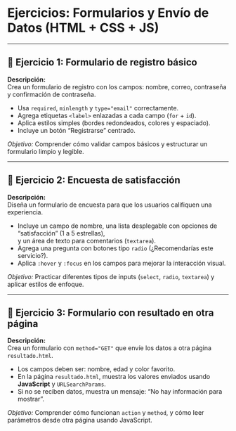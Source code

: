 # Ejercicios: Formularios y Envío de Datos (HTML + CSS + JS)

---

## 📝 Ejercicio 1: Formulario de registro básico
**Descripción:**  
Crea un formulario de registro con los campos: nombre, correo, contraseña y confirmación de contraseña.
- Usa `required`, `minlength` y `type="email"` correctamente.
- Agrega etiquetas `<label>` enlazadas a cada campo (`for` + `id`).
- Aplica estilos simples (bordes redondeados, colores y espaciado).
- Incluye un botón “Registrarse” centrado.

*Objetivo:* Comprender cómo validar campos básicos y estructurar un formulario limpio y legible.

---

## 📝 Ejercicio 2: Encuesta de satisfacción
**Descripción:**  
Diseña un formulario de encuesta para que los usuarios califiquen una experiencia.
- Incluye un campo de nombre, una lista desplegable con opciones de “satisfacción” (1 a 5 estrellas),  
  y un área de texto para comentarios (`textarea`).
- Agrega una pregunta con botones tipo `radio` (¿Recomendarías este servicio?).
- Aplica `:hover` y `:focus` en los campos para mejorar la interacción visual.

*Objetivo:* Practicar diferentes tipos de inputs (`select`, `radio`, `textarea`) y aplicar estilos de enfoque.

---

## 📝 Ejercicio 3: Formulario con resultado en otra página
**Descripción:**  
Crea un formulario con `method="GET"` que envíe los datos a otra página `resultado.html`.
- Los campos deben ser: nombre, edad y color favorito.
- En la página `resultado.html`, muestra los valores enviados usando **JavaScript** y `URLSearchParams`.
- Si no se reciben datos, muestra un mensaje: “No hay información para mostrar”.

*Objetivo:* Comprender cómo funcionan `action` y `method`, y cómo leer parámetros desde otra página usando JavaScript.
